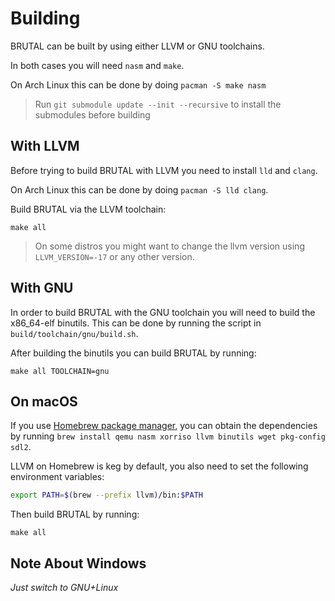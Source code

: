 # Building

BRUTAL can be built by using either LLVM or GNU toolchains.

In both cases you will need `nasm` and `make`.

On Arch Linux this can be done by doing `pacman -S make nasm`

> Run `git submodule update --init --recursive` to install the submodules before building

## With LLVM

Before trying to build BRUTAL with LLVM you need to install `lld` and `clang`.

On Arch Linux this can be done by doing `pacman -S lld clang`.

Build BRUTAL via the LLVM toolchain:

`make all`

> On some distros you might want to change the llvm version using `LLVM_VERSION=-17` or any other version.

## With GNU

In order to build BRUTAL with the GNU toolchain you will need to build the x86_64-elf binutils. This can be done by running the script in `build/toolchain/gnu/build.sh`.

After building the binutils you can build BRUTAL by running:

`make all TOOLCHAIN=gnu`

## On macOS

If you use [Homebrew package manager](https://brew.sh), you can obtain the dependencies by running `brew install qemu nasm xorriso llvm binutils wget pkg-config sdl2`.

LLVM on Homebrew is keg by default, you also need to set the following environment variables:

```sh
export PATH=$(brew --prefix llvm)/bin:$PATH
```

Then build BRUTAL by running:

`make all`

## Note About Windows

*Just switch to GNU+Linux*

